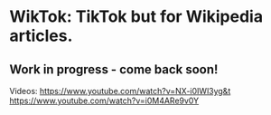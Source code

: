 # WikTok: TikTok but for Wikipedia articles.

## Work in progress - come back soon!

Videos: 
https://www.youtube.com/watch?v=NX-i0IWl3yg&t
https://www.youtube.com/watch?v=i0M4ARe9v0Y

